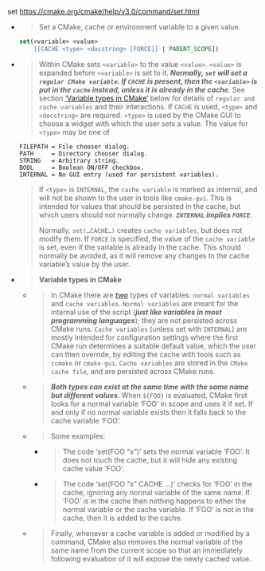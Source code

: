 
set https://cmake.org/cmake/help/v3.0/command/set.html
- > Set a CMake, cache or environment variable to a given value.
  ```cmake
  set(<variable> <value>
      [[CACHE <type> <docstring> [FORCE]] | PARENT_SCOPE])
  ```
- > Within CMake sets `<variable>` to the value `<value>`. `<value>` is expanded before `<variable>` is set to it. ***Normally, `set` will set a `regular CMake variable`. If `CACHE` is present, then the `<variable>` is put in the `cache` instead, unless it is already in the cache***. See section [‘Variable types in CMake’]() below for details of `regular and cache variables` and their interactions. If `CACHE` is used, `<type>` and `<docstring>` are required. `<type>` is used by the CMake GUI to choose a widget with which the user sets a value. The value for `<type>` may be one of
  ```console
  FILEPATH = File chooser dialog.
  PATH     = Directory chooser dialog.
  STRING   = Arbitrary string.
  BOOL     = Boolean ON/OFF checkbox.
  INTERNAL = No GUI entry (used for persistent variables).
  ```
  > If `<type>` is `INTERNAL`, the `cache variable` is marked as internal, and will not be shown to the user in tools like `cmake-gui`. This is intended for values that should be persisted in the cache, but which users should not normally change. ***`INTERNAL` implies `FORCE`***.
  > 
  > Normally, `set(…CACHE…)` creates `cache variables`, but does not modify them. If `FORCE` is specified, the value of the `cache variable` is set, even if the variable is already in the cache. This should normally be avoided, as it will remove any changes to the cache variable’s value by the user.
- > **Variable types in CMake**
  * > In CMake there are <ins>***two***</ins> types of variables: `normal variables` and `cache variables`. `Normal variables` are meant for the internal use of the script (***just like variables in most programming languages***); they are not persisted across CMake runs. `Cache variables` (unless set with `INTERNAL`) are mostly intended for configuration settings where the first CMake run determines a suitable default value, which the user can then override, by editing the cache with tools such as `ccmake` or `cmake-gui`. `Cache variables` are stored in the `CMake cache file`, and are persisted across CMake runs.
  * > ***Both types can exist at the same time with the same name but different values***. When `${FOO}` is evaluated, CMake first looks for a normal variable ‘FOO’ in scope and uses it if set. If and only if no normal variable exists then it falls back to the cache variable ‘FOO’.
  * > Some examples:
    + > The code ‘set(FOO “x”)’ sets the normal variable ‘FOO’. It does not touch the cache, but it will hide any existing cache value ‘FOO’.
    + > The code ‘set(FOO “x” CACHE …)’ checks for ‘FOO’ in the cache, ignoring any normal variable of the same name. If ‘FOO’ is in the cache then nothing happens to either the normal variable or the cache variable. If ‘FOO’ is not in the cache, then it is added to the cache.
  * > Finally, whenever a cache variable is added or modified by a command, CMake also removes the normal variable of the same name from the current scope so that an immediately following evaluation of it will expose the newly cached value.
